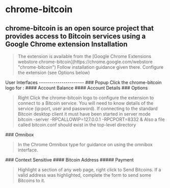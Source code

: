 chrome-bitcoin
======================
chrome-bitcoin is an open source project that provides access to Bitcoin services using a Google Chrome extension
Installation
----------------
<blockquote><p>The extension is available from the 
[Google Chrome Extensions webstore chrome-bitcoin](https://chrome.google.com/webstore "chrome-bitcoin") Follow installation guidance given there. Configure the extension (see Options below)</p></blockquote>
User Interfaces
----------------------
### Popup
Click the chrome-bitcoin logo for :
#### Account Balance
#### Account Details
### Options
<blockquote><p>Right Click the chrome-bitcoin logo to configure the extension to connect to a Bitcoin service. 
You will need to know details of the service (ip:port, user and password). If connecting to the standard Bitcoin desktop client it must have been started in server mode
      bitcoin -server -RPCALLOWIP=127.0.0.1 -RPCPORT=8332 &
Also a file called bitcoin.conf should exist in the top-level directory</p></blockquote>
### Omnibox
<blockquote><p>In the Chrome Omnibox type <btc --help> for guidance on using the omnibox interface.</p></blockquote>
### Context Sensitive
#### Bitcoin Address
##### Payment
<blockquote><p>Highlight a section of any web page, right click to Send Bitcoins. 
If a valid address was highlighted, complete the form to send some Bitcoins to it.</p></blockquote>
